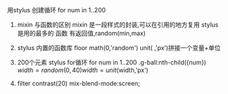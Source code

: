 用stylus 创建循环
for num in 1..200

1. mixin 与函数的区别
    mixin 是一段样式的封装,可以在引用的地方复用 stylus 是用的最多的
    函数 有返回值,random(min,max)

2. stylus 内置的函数库
    floor   math(0,'random')    unit( ,'px')拼接一个变量+单位

3. 200个元素 stylus for循环
    for num in 1..200
        .g-ball:nth-child({num})
            $width = random(0,40)
            width = unit($width,'px')

4. filter contrast(20)
    mix-blend-mode:screen;